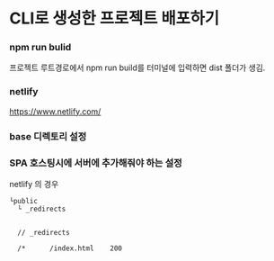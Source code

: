 # CLI로 생성한 프로젝트 배포하기

### npm run bulid

프로젝트 루트경로에서 npm run build를 터미널에 입력하면 dist 폴더가 생김.


### netlify

https://www.netlify.com/


### base 디렉토리 설정


### SPA 호스팅시에 서버에 추가해줘야 하는 설정

netlify 의 경우

    └public
      └ _redirects
      
      
      // _redirects
      
      /*      /index.html    200
